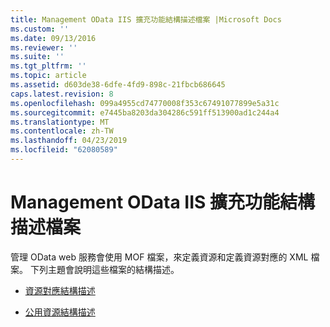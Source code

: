 ```yaml
---
title: Management OData IIS 擴充功能結構描述檔案 |Microsoft Docs
ms.custom: ''
ms.date: 09/13/2016
ms.reviewer: ''
ms.suite: ''
ms.tgt_pltfrm: ''
ms.topic: article
ms.assetid: d603de38-6dfe-4fd9-898c-21fbcb686645
caps.latest.revision: 8
ms.openlocfilehash: 099a4955cd74770008f353c67491077899e5a31c
ms.sourcegitcommit: e7445ba8203da304286c591ff513900ad1c244a4
ms.translationtype: MT
ms.contentlocale: zh-TW
ms.lasthandoff: 04/23/2019
ms.locfileid: "62080589"
---
```

# <a name="management-odata-iis-extension-schema-files"></a>Management OData IIS 擴充功能結構描述檔案

管理 OData web 服務會使用 MOF 檔案，來定義資源和定義資源對應的 XML 檔案。 下列主題會說明這些檔案的結構描述。

- [資源對應結構描述](./resource-mapping-schema.md)

- [公用資源結構描述](./public-resource-schema.md)